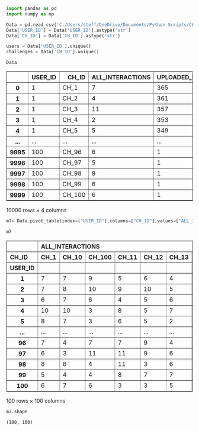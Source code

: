 ```python
import pandas as pd
import numpy as np
```


```python
Data = pd.read_csv('C:/Users/steff/OneDrive/Documents/Python Scripts/CHALL RS ALL_INTERACTIONS.csv')
Data['USER_ID'] = Data['USER_ID'].astype('str')
Data['CH_ID'] = Data['CH_ID'].astype('str')

users = Data['USER_ID'].unique() 
challenges = Data['CH_ID'].unique()
```


```python
Data
```




<div>
<style scoped>
    .dataframe tbody tr th:only-of-type {
        vertical-align: middle;
    }

    .dataframe tbody tr th {
        vertical-align: top;
    }

    .dataframe thead th {
        text-align: right;
    }
</style>
<table border="1" class="dataframe">
  <thead>
    <tr style="text-align: right;">
      <th></th>
      <th>USER_ID</th>
      <th>CH_ID</th>
      <th>ALL_INTERACTIONS</th>
      <th>UPLOADED_DAYS_AGO</th>
    </tr>
  </thead>
  <tbody>
    <tr>
      <th>0</th>
      <td>1</td>
      <td>CH_1</td>
      <td>7</td>
      <td>365</td>
    </tr>
    <tr>
      <th>1</th>
      <td>1</td>
      <td>CH_2</td>
      <td>4</td>
      <td>361</td>
    </tr>
    <tr>
      <th>2</th>
      <td>1</td>
      <td>CH_3</td>
      <td>11</td>
      <td>357</td>
    </tr>
    <tr>
      <th>3</th>
      <td>1</td>
      <td>CH_4</td>
      <td>2</td>
      <td>353</td>
    </tr>
    <tr>
      <th>4</th>
      <td>1</td>
      <td>CH_5</td>
      <td>5</td>
      <td>349</td>
    </tr>
    <tr>
      <th>...</th>
      <td>...</td>
      <td>...</td>
      <td>...</td>
      <td>...</td>
    </tr>
    <tr>
      <th>9995</th>
      <td>100</td>
      <td>CH_96</td>
      <td>6</td>
      <td>1</td>
    </tr>
    <tr>
      <th>9996</th>
      <td>100</td>
      <td>CH_97</td>
      <td>5</td>
      <td>1</td>
    </tr>
    <tr>
      <th>9997</th>
      <td>100</td>
      <td>CH_98</td>
      <td>9</td>
      <td>1</td>
    </tr>
    <tr>
      <th>9998</th>
      <td>100</td>
      <td>CH_99</td>
      <td>6</td>
      <td>1</td>
    </tr>
    <tr>
      <th>9999</th>
      <td>100</td>
      <td>CH_100</td>
      <td>6</td>
      <td>1</td>
    </tr>
  </tbody>
</table>
<p>10000 rows × 4 columns</p>
</div>




```python
m7= Data.pivot_table(index=["USER_ID"],columns=["CH_ID"],values=["ALL_INTERACTIONS"])
```


```python
m7
```




<div>
<style scoped>
    .dataframe tbody tr th:only-of-type {
        vertical-align: middle;
    }

    .dataframe tbody tr th {
        vertical-align: top;
    }

    .dataframe thead tr th {
        text-align: left;
    }

    .dataframe thead tr:last-of-type th {
        text-align: right;
    }
</style>
<table border="1" class="dataframe">
  <thead>
    <tr>
      <th></th>
      <th colspan="21" halign="left">ALL_INTERACTIONS</th>
    </tr>
    <tr>
      <th>CH_ID</th>
      <th>CH_1</th>
      <th>CH_10</th>
      <th>CH_100</th>
      <th>CH_11</th>
      <th>CH_12</th>
      <th>CH_13</th>
      <th>CH_14</th>
      <th>CH_15</th>
      <th>CH_16</th>
      <th>CH_17</th>
      <th>...</th>
      <th>CH_90</th>
      <th>CH_91</th>
      <th>CH_92</th>
      <th>CH_93</th>
      <th>CH_94</th>
      <th>CH_95</th>
      <th>CH_96</th>
      <th>CH_97</th>
      <th>CH_98</th>
      <th>CH_99</th>
    </tr>
    <tr>
      <th>USER_ID</th>
      <th></th>
      <th></th>
      <th></th>
      <th></th>
      <th></th>
      <th></th>
      <th></th>
      <th></th>
      <th></th>
      <th></th>
      <th></th>
      <th></th>
      <th></th>
      <th></th>
      <th></th>
      <th></th>
      <th></th>
      <th></th>
      <th></th>
      <th></th>
      <th></th>
    </tr>
  </thead>
  <tbody>
    <tr>
      <th>1</th>
      <td>7</td>
      <td>7</td>
      <td>9</td>
      <td>5</td>
      <td>6</td>
      <td>4</td>
      <td>3</td>
      <td>7</td>
      <td>7</td>
      <td>7</td>
      <td>...</td>
      <td>4</td>
      <td>5</td>
      <td>5</td>
      <td>6</td>
      <td>9</td>
      <td>7</td>
      <td>5</td>
      <td>4</td>
      <td>9</td>
      <td>8</td>
    </tr>
    <tr>
      <th>2</th>
      <td>7</td>
      <td>8</td>
      <td>10</td>
      <td>9</td>
      <td>10</td>
      <td>5</td>
      <td>11</td>
      <td>8</td>
      <td>7</td>
      <td>7</td>
      <td>...</td>
      <td>4</td>
      <td>3</td>
      <td>10</td>
      <td>4</td>
      <td>2</td>
      <td>2</td>
      <td>7</td>
      <td>9</td>
      <td>7</td>
      <td>7</td>
    </tr>
    <tr>
      <th>3</th>
      <td>6</td>
      <td>7</td>
      <td>6</td>
      <td>4</td>
      <td>5</td>
      <td>6</td>
      <td>4</td>
      <td>5</td>
      <td>7</td>
      <td>8</td>
      <td>...</td>
      <td>9</td>
      <td>5</td>
      <td>1</td>
      <td>3</td>
      <td>9</td>
      <td>7</td>
      <td>5</td>
      <td>7</td>
      <td>5</td>
      <td>4</td>
    </tr>
    <tr>
      <th>4</th>
      <td>10</td>
      <td>10</td>
      <td>3</td>
      <td>8</td>
      <td>5</td>
      <td>7</td>
      <td>5</td>
      <td>9</td>
      <td>7</td>
      <td>7</td>
      <td>...</td>
      <td>8</td>
      <td>4</td>
      <td>6</td>
      <td>7</td>
      <td>10</td>
      <td>6</td>
      <td>8</td>
      <td>5</td>
      <td>6</td>
      <td>1</td>
    </tr>
    <tr>
      <th>5</th>
      <td>8</td>
      <td>7</td>
      <td>3</td>
      <td>6</td>
      <td>5</td>
      <td>2</td>
      <td>9</td>
      <td>6</td>
      <td>7</td>
      <td>5</td>
      <td>...</td>
      <td>3</td>
      <td>5</td>
      <td>3</td>
      <td>4</td>
      <td>7</td>
      <td>5</td>
      <td>4</td>
      <td>5</td>
      <td>7</td>
      <td>6</td>
    </tr>
    <tr>
      <th>...</th>
      <td>...</td>
      <td>...</td>
      <td>...</td>
      <td>...</td>
      <td>...</td>
      <td>...</td>
      <td>...</td>
      <td>...</td>
      <td>...</td>
      <td>...</td>
      <td>...</td>
      <td>...</td>
      <td>...</td>
      <td>...</td>
      <td>...</td>
      <td>...</td>
      <td>...</td>
      <td>...</td>
      <td>...</td>
      <td>...</td>
      <td>...</td>
    </tr>
    <tr>
      <th>96</th>
      <td>7</td>
      <td>4</td>
      <td>7</td>
      <td>7</td>
      <td>9</td>
      <td>4</td>
      <td>5</td>
      <td>10</td>
      <td>7</td>
      <td>9</td>
      <td>...</td>
      <td>5</td>
      <td>7</td>
      <td>5</td>
      <td>0</td>
      <td>6</td>
      <td>9</td>
      <td>3</td>
      <td>3</td>
      <td>5</td>
      <td>3</td>
    </tr>
    <tr>
      <th>97</th>
      <td>6</td>
      <td>3</td>
      <td>11</td>
      <td>11</td>
      <td>9</td>
      <td>6</td>
      <td>7</td>
      <td>9</td>
      <td>4</td>
      <td>3</td>
      <td>...</td>
      <td>2</td>
      <td>3</td>
      <td>8</td>
      <td>2</td>
      <td>9</td>
      <td>4</td>
      <td>6</td>
      <td>6</td>
      <td>8</td>
      <td>8</td>
    </tr>
    <tr>
      <th>98</th>
      <td>8</td>
      <td>8</td>
      <td>4</td>
      <td>11</td>
      <td>3</td>
      <td>6</td>
      <td>7</td>
      <td>3</td>
      <td>8</td>
      <td>4</td>
      <td>...</td>
      <td>9</td>
      <td>2</td>
      <td>9</td>
      <td>6</td>
      <td>3</td>
      <td>8</td>
      <td>6</td>
      <td>7</td>
      <td>6</td>
      <td>6</td>
    </tr>
    <tr>
      <th>99</th>
      <td>5</td>
      <td>4</td>
      <td>4</td>
      <td>8</td>
      <td>7</td>
      <td>7</td>
      <td>2</td>
      <td>7</td>
      <td>7</td>
      <td>9</td>
      <td>...</td>
      <td>4</td>
      <td>5</td>
      <td>9</td>
      <td>7</td>
      <td>9</td>
      <td>4</td>
      <td>6</td>
      <td>6</td>
      <td>6</td>
      <td>3</td>
    </tr>
    <tr>
      <th>100</th>
      <td>6</td>
      <td>7</td>
      <td>6</td>
      <td>3</td>
      <td>3</td>
      <td>5</td>
      <td>4</td>
      <td>5</td>
      <td>7</td>
      <td>3</td>
      <td>...</td>
      <td>8</td>
      <td>7</td>
      <td>8</td>
      <td>9</td>
      <td>9</td>
      <td>9</td>
      <td>6</td>
      <td>5</td>
      <td>9</td>
      <td>6</td>
    </tr>
  </tbody>
</table>
<p>100 rows × 100 columns</p>
</div>




```python
m7.shape
```




    (100, 100)




```python

```


```python

```


```python

```


```python

```


```python

```


```python

```
